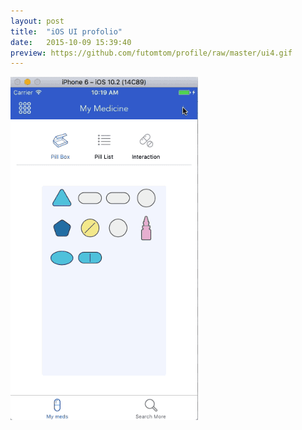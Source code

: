 ```yaml
---
layout: post
title:  "iOS UI profolio"
date:   2015-10-09 15:39:40
preview: https://github.com/futomtom/profile/raw/master/ui4.gif
---
```


![Picture 1](https://github.com/futomtom/profile/raw/master/ui4.gif)

